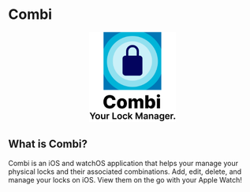 # Combi
<p align="center">
    <img src="readme-banner.png" alt="Combi: Your Lock Manager Banner" width="35%">
</p>

## What is Combi?
Combi is an iOS and watchOS application that helps your manage your physical locks and their associated combinations. Add, edit, delete, and manage your locks on iOS. View them on the go with your Apple Watch!
